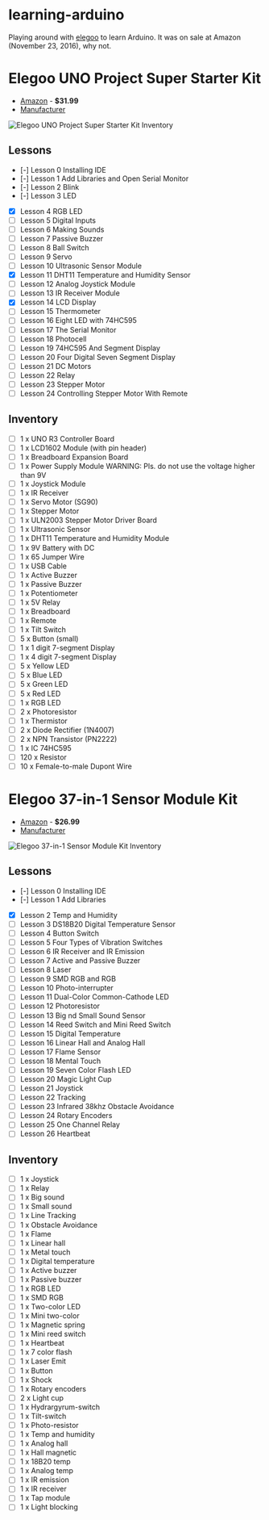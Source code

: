 # learning-arduino
Playing around with [elegoo](https://www.elegoo.com/) to learn Arduino. It was on sale at Amazon (November 23, 2016), why not.

# Elegoo UNO Project Super Starter Kit
* [Amazon](https://www.amazon.com/gp/product/B01D8KOZF4/) - **$31.99**
* [Manufacturer](https://www.elegoo.com/product/elegoo-uno-project-super-starter-kit/)

![Elegoo UNO Project Super Starter Kit Inventory](https://github.com/thomasnguyencom/learning-arduino/blob/learning/docs/super-starter-kit-500x500.jpg)

## Lessons
 - [-] Lesson 0 Installing IDE
 - [-] Lesson 1 Add Libraries and Open Serial Monitor
 - [-] Lesson 2 Blink
 - [-] Lesson 3 LED
 - [x] Lesson 4 RGB LED
 - [ ] Lesson 5 Digital Inputs
 - [ ] Lesson 6 Making Sounds
 - [ ] Lesson 7 Passive Buzzer
 - [ ] Lesson 8 Ball Switch
 - [ ] Lesson 9 Servo
 - [ ] Lesson 10 Ultrasonic Sensor Module
 - [x] Lesson 11 DHT11 Temperature and Humidity Sensor
 - [ ] Lesson 12 Analog Joystick Module
 - [ ] Lesson 13 IR Receiver Module
 - [x] Lesson 14 LCD Display
 - [ ] Lesson 15 Thermometer
 - [ ] Lesson 16 Eight LED with 74HC595
 - [ ] Lesson 17 The Serial Monitor
 - [ ] Lesson 18 Photocell
 - [ ] Lesson 19 74HC595 And Segment Display
 - [ ] Lesson 20 Four Digital Seven Segment Display
 - [ ] Lesson 21 DC Motors
 - [ ] Lesson 22 Relay
 - [ ] Lesson 23 Stepper Motor
 - [ ] Lesson 24 Controlling Stepper Motor With Remote

## Inventory
 -  [ ]  1 x UNO R3 Controller Board 
 -  [ ]  1 x LCD1602 Module (with pin header) 
 -  [ ]  1 x Breadboard Expansion Board 
 -  [ ]  1 x Power Supply Module WARNING: Pls. do not use the voltage higher than 9V 
 -  [ ]  1 x Joystick Module 
 -  [ ]  1 x IR Receiver 
 -  [ ]  1 x Servo Motor (SG90) 
 -  [ ]  1 x Stepper Motor 
 -  [ ]  1 x ULN2003 Stepper Motor Driver Board 
 -  [ ]  1 x Ultrasonic Sensor 
 -  [ ]  1 x DHT11 Temperature and Humidity Module 
 -  [ ]  1 x 9V Battery with DC 
 -  [ ]  1 x 65 Jumper Wire 
 -  [ ]  1 x USB Cable 
 -  [ ]  1 x Active Buzzer 
 -  [ ]  1 x Passive Buzzer 
 -  [ ]  1 x Potentiometer 
 -  [ ]  1 x 5V Relay 
 -  [ ]  1 x Breadboard 
 -  [ ]  1 x Remote 
 -  [ ]  1 x Tilt Switch 
 -  [ ]  5 x Button (small) 
 -  [ ]  1 x 1 digit 7-segment Display 
 -  [ ]  1 x 4 digit 7-segment Display 
 -  [ ]  5 x Yellow LED 
 -  [ ]  5 x Blue LED 
 -  [ ]  5 x Green LED 
 -  [ ]  5 x Red LED 
 -  [ ]  1 x RGB LED 
 -  [ ]  2 x Photoresistor 
 -  [ ]  1 x Thermistor 
 -  [ ]  2 x Diode Rectifier (1N4007) 
 -  [ ]  2 x NPN Transistor (PN2222) 
 -  [ ]  1 x IC 74HC595 
 -  [ ]  120 x Resistor 
 -  [ ]  10 x Female-to-male Dupont Wire
 
# Elegoo 37-in-1 Sensor Module Kit 
* [Amazon](https://www.amazon.com/gp/product/B009OVGKTQ/) - **$26.99**
* [Manufacturer](https://www.elegoo.com/product/elegoo-37-in-1-sensor-module-kit/)

![Elegoo 37-in-1 Sensor Module Kit Inventory](https://github.com/thomasnguyencom/learning-arduino/blob/learning/docs/37-in-1-kit-list-500x500.jpg)

## Lessons
 - [-] Lesson 0 Installing IDE
 - [-] Lesson 1 Add Libraries
 - [x] Lesson 2 Temp and Humidity
 - [ ] Lesson 3 DS18B20 Digital Temperature Sensor
 - [ ] Lesson 4 Button Switch
 - [ ] Lesson 5 Four Types of Vibration Switches
 - [ ] Lesson 6 IR Receiver and IR Emission
 - [ ] Lesson 7 Active and Passive Buzzer
 - [ ] Lesson 8 Laser
 - [ ] Lesson 9 SMD RGB and RGB
 - [ ] Lesson 10 Photo-interrupter
 - [ ] Lesson 11 Dual-Color Common-Cathode LED
 - [ ] Lesson 12 Photoresistor
 - [ ] Lesson 13 Big nd Small Sound Sensor
 - [ ] Lesson 14 Reed Switch and Mini Reed Switch
 - [ ] Lesson 15 Digital Temperature
 - [ ] Lesson 16 Linear Hall and Analog Hall
 - [ ] Lesson 17 Flame Sensor
 - [ ] Lesson 18 Mental Touch
 - [ ] Lesson 19 Seven Color Flash LED
 - [ ] Lesson 20 Magic Light Cup
 - [ ] Lesson 21 Joystick
 - [ ] Lesson 22 Tracking
 - [ ] Lesson 23 Infrared 38khz Obstacle Avoidance
 - [ ] Lesson 24 Rotary Encoders
 - [ ] Lesson 25 One Channel Relay
 - [ ] Lesson 26 Heartbeat

## Inventory
 -  [ ] 1 x Joystick
 -  [ ] 1 x Relay
 -  [ ] 1 x Big sound
 -  [ ] 1 x Small sound
 -  [ ] 1 x Line Tracking
 -  [ ] 1 x Obstacle Avoidance
 -  [ ] 1 x Flame
 -  [ ] 1 x Linear hall
 -  [ ] 1 x Metal touch
 -  [ ] 1 x Digital temperature
 -  [ ] 1 x Active buzzer
 -  [ ] 1 x Passive buzzer
 -  [ ] 1 x RGB LED
 -  [ ] 1 x SMD RGB
 -  [ ] 1 x Two-color LED
 -  [ ] 1 x Mini two-color
 -  [ ] 1 x Magnetic spring
 -  [ ] 1 x Mini reed switch
 -  [ ] 1 x Heartbeat
 -  [ ] 1 x 7 color flash
 -  [ ] 1 x Laser Emit
 -  [ ] 1 x Button
 -  [ ] 1 x Shock
 -  [ ] 1 x Rotary encoders
 -  [ ] 2 x Light cup
 -  [ ] 1 x Hydrargyrum-switch
 -  [ ] 1 x Tilt-switch
 -  [ ] 1 x Photo-resistor
 -  [ ] 1 x Temp and humidity
 -  [ ] 1 x Analog hall
 -  [ ] 1 x Hall magnetic
 -  [ ] 1 x 18B20 temp
 -  [ ] 1 x Analog temp
 -  [ ] 1 x IR emission
 -  [ ] 1 x IR receiver
 -  [ ] 1 x Tap module
 -  [ ] 1 x Light blocking
